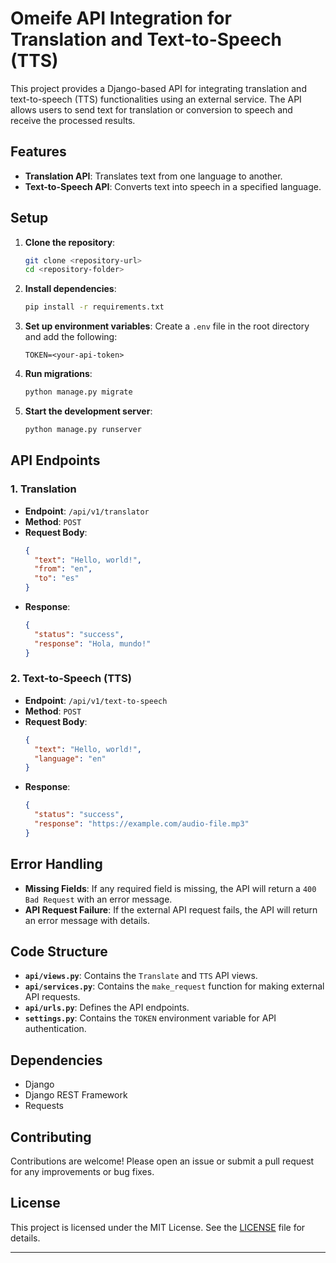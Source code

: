 # Omeife API Integration for Translation and Text-to-Speech (TTS)

This project provides a Django-based API for integrating translation and text-to-speech (TTS) functionalities using an external service. The API allows users to send text for translation or conversion to speech and receive the processed results.

## Features

- **Translation API**: Translates text from one language to another.
- **Text-to-Speech API**: Converts text into speech in a specified language.

## Setup

1. **Clone the repository**:
   ```bash
   git clone <repository-url>
   cd <repository-folder>
   ```

2. **Install dependencies**:
   ```bash
   pip install -r requirements.txt
   ```

3. **Set up environment variables**:
   Create a `.env` file in the root directory and add the following:
   ```plaintext
   TOKEN=<your-api-token>
   ```

4. **Run migrations**:
   ```bash
   python manage.py migrate
   ```

5. **Start the development server**:
   ```bash
   python manage.py runserver
   ```

## API Endpoints

### 1. Translation

- **Endpoint**: `/api/v1/translator`
- **Method**: `POST`
- **Request Body**:
  ```json
  {
    "text": "Hello, world!",
    "from": "en",
    "to": "es"
  }
  ```
- **Response**:
  ```json
  {
    "status": "success",
    "response": "Hola, mundo!"
  }
  ```

### 2. Text-to-Speech (TTS)

- **Endpoint**: `/api/v1/text-to-speech`
- **Method**: `POST`
- **Request Body**:
  ```json
  {
    "text": "Hello, world!",
    "language": "en"
  }
  ```
- **Response**:
  ```json
  {
    "status": "success",
    "response": "https://example.com/audio-file.mp3"
  }
  ```

## Error Handling

- **Missing Fields**: If any required field is missing, the API will return a `400 Bad Request` with an error message.
- **API Request Failure**: If the external API request fails, the API will return an error message with details.

## Code Structure

- **`api/views.py`**: Contains the `Translate` and `TTS` API views.
- **`api/services.py`**: Contains the `make_request` function for making external API requests.
- **`api/urls.py`**: Defines the API endpoints.
- **`settings.py`**: Contains the `TOKEN` environment variable for API authentication.

## Dependencies

- Django
- Django REST Framework
- Requests

## Contributing

Contributions are welcome! Please open an issue or submit a pull request for any improvements or bug fixes.

## License

This project is licensed under the MIT License. See the [LICENSE](LICENSE) file for details.

---